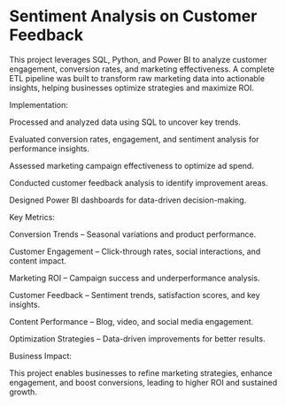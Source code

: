 # Sentiment Analysis on Customer Feedback

This project leverages SQL, Python, and Power BI to analyze customer engagement, conversion rates, and marketing effectiveness. A complete ETL pipeline was built to transform raw marketing data into actionable insights, helping businesses optimize strategies and maximize ROI.



Implementation:

Processed and analyzed data using SQL to uncover key trends.

Evaluated conversion rates, engagement, and sentiment analysis for performance insights.

Assessed marketing campaign effectiveness to optimize ad spend.

Conducted customer feedback analysis to identify improvement areas.

Designed Power BI dashboards for data-driven decision-making.



Key Metrics:

Conversion Trends – Seasonal variations and product performance.

Customer Engagement – Click-through rates, social interactions, and content impact.

Marketing ROI – Campaign success and underperformance analysis.

Customer Feedback – Sentiment trends, satisfaction scores, and key insights.

Content Performance – Blog, video, and social media engagement.

Optimization Strategies – Data-driven improvements for better results.


Business Impact:

This project enables businesses to refine marketing strategies, enhance engagement, and boost conversions, leading to higher ROI and sustained growth.
